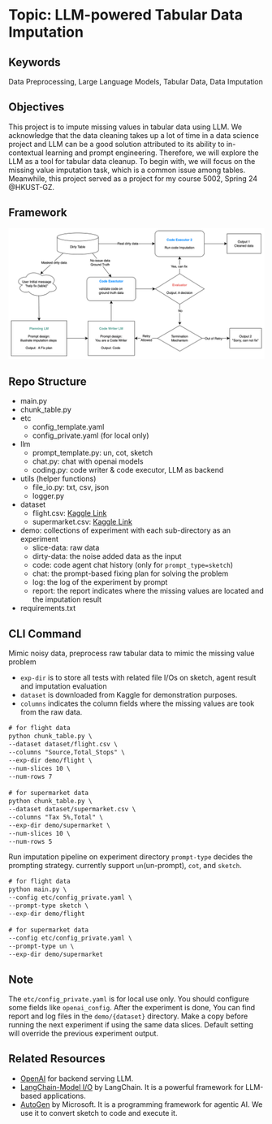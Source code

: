 # Topic: LLM-powered Tabular Data Imputation

## Keywords
Data Preprocessing, Large Language Models, Tabular Data, Data Imputation

## Objectives
This project is to impute missing values in tabular data using LLM. We acknowledge that the data cleaning takes up a lot of time in a data science project 
and LLM can be a good solution attributed to its ability to in-contextual learning and prompt engineering. Therefore, we will explore the LLM as a tool for tabular data cleanup.
To begin with, we will focus on the missing value imputation task, which is a common issue among tables. Meanwhile, this project served as a project for my course 5002, Spring 24 @HKUST-GZ.

## Framework
![framework](./misc/framework.png)

## Repo Structure
- main.py
- chunk_table.py
- etc
  - config_template.yaml
  - config_private.yaml (for local only)
- llm
  - prompt_template.py: un, cot, sketch 
  - chat.py: chat with openai models
  - coding.py: code writer & code executor, LLM as backend
- utils (helper functions)
  - file_io.py: txt, csv, json
  - logger.py
- dataset
  - flight.csv: [Kaggle Link](https://www.kaggle.com/datasets/jillanisofttech/flight-price-prediction-dataset)
  - supermarket.csv:  [Kaggle Link](https://www.kaggle.com/datasets/lovishbansal123/sales-of-a-supermarket)
- demo: collections of experiment with each sub-directory as an experiment
  - slice-data: raw data
  - dirty-data: the noise added data as the input
  - code: code agent chat history (only for `prompt_type=sketch`)
  - chat: the prompt-based fixing plan for solving the problem
  - log: the log of the experiment by prompt
  - report: the report indicates where the missing values are located and the imputation result
- requirements.txt

## CLI Command
Mimic noisy data, preprocess raw tabular data to mimic the missing value problem
- `exp-dir` is to store all tests with related file I/Os on sketch, agent result and imputation evaluation
- `dataset` is downloaded from Kaggle for demonstration purposes.
- `columns` indicates the column fields where the missing values are took from the raw data.

```shell
# for flight data
python chunk_table.py \
--dataset dataset/flight.csv \
--columns "Source,Total_Stops" \
--exp-dir demo/flight \
--num-slices 10 \
--num-rows 7

# for supermarket data
python chunk_table.py \
--dataset dataset/supermarket.csv \
--columns "Tax 5%,Total" \
--exp-dir demo/supermarket \
--num-slices 10 \
--num-rows 5
```

Run imputation pipeline on experiment directory
`prompt-type` decides the prompting strategy. currently support `un`(un-prompt), `cot`, and `sketch`. 
```shell
# for flight data
python main.py \
--config etc/config_private.yaml \
--prompt-type sketch \
--exp-dir demo/flight

# for supermarket data
--config etc/config_private.yaml \
--prompt-type un \
--exp-dir demo/supermarket
```

## Note
The `etc/config_private.yaml` is for local use only. You should configure some fields like `openai_config`. After the experiment is done, 
You can find report and log files in the `demo/{dataset}` directory. Make a copy before running the next experiment if using the same data slices.
Default setting will override the previous experiment output.

## Related Resources
- [OpenAI](https://platform.openai.com/) for backend serving LLM.
- [LangChain-Model I/O](https://python.langchain.com/docs/modules/model_io/) by LangChain. It is a powerful framework for LLM-based applications.
- [AutoGen](https://github.com/microsoft/autogen) by Microsoft. It is a programming framework for agentic AI. We use it to convert sketch to code and execute it.